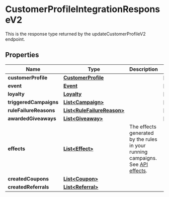 

# CustomerProfileIntegrationResponseV2

This is the response type returned by the updateCustomerProfileV2 endpoint. 
## Properties

Name | Type | Description | Notes
------------ | ------------- | ------------- | -------------
**customerProfile** | [**CustomerProfile**](CustomerProfile.md) |  |  [optional]
**event** | [**Event**](Event.md) |  |  [optional]
**loyalty** | [**Loyalty**](Loyalty.md) |  |  [optional]
**triggeredCampaigns** | [**List&lt;Campaign&gt;**](Campaign.md) |  |  [optional]
**ruleFailureReasons** | [**List&lt;RuleFailureReason&gt;**](RuleFailureReason.md) |  |  [optional]
**awardedGiveaways** | [**List&lt;Giveaway&gt;**](Giveaway.md) |  |  [optional]
**effects** | [**List&lt;Effect&gt;**](Effect.md) | The effects generated by the rules in your running campaigns. See [API effects](https://docs.talon.one/docs/dev/integration-api/api-effects). | 
**createdCoupons** | [**List&lt;Coupon&gt;**](Coupon.md) |  | 
**createdReferrals** | [**List&lt;Referral&gt;**](Referral.md) |  | 



